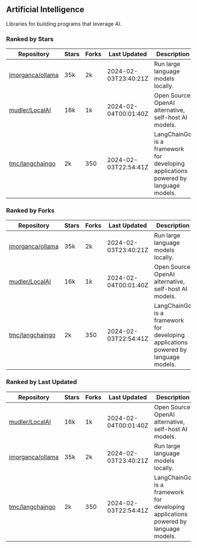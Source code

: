 ## Artificial Intelligence

Libraries for building programs that leverage AI.

### Ranked by Stars

| Repository | Stars | Forks | Last Updated | Description | 
|------------|-------|-------|--------------|-------------|
| [jmorganca/ollama](https://github.com/jmorganca/ollama) | 35k | 2k | 2024-02-03T23:40:21Z |  Run large language models locally. |
| [mudler/LocalAI](https://github.com/mudler/LocalAI) | 16k | 1k | 2024-02-04T00:01:40Z |  Open Source OpenAI alternative, self-host AI models. |
| [tmc/langchaingo](https://github.com/tmc/langchaingo) | 2k | 350 | 2024-02-03T22:54:41Z |  LangChainGo is a framework for developing applications powered by language models. |

### Ranked by Forks

| Repository | Stars | Forks | Last Updated | Description | 
|------------|-------|-------|--------------|-------------|
| [jmorganca/ollama](https://github.com/jmorganca/ollama) | 35k | 2k | 2024-02-03T23:40:21Z |  Run large language models locally. |
| [mudler/LocalAI](https://github.com/mudler/LocalAI) | 16k | 1k | 2024-02-04T00:01:40Z |  Open Source OpenAI alternative, self-host AI models. |
| [tmc/langchaingo](https://github.com/tmc/langchaingo) | 2k | 350 | 2024-02-03T22:54:41Z |  LangChainGo is a framework for developing applications powered by language models. |

### Ranked by Last Updated

| Repository | Stars | Forks | Last Updated | Description | 
|------------|-------|-------|--------------|-------------|
| [mudler/LocalAI](https://github.com/mudler/LocalAI) | 16k | 1k | 2024-02-04T00:01:40Z |  Open Source OpenAI alternative, self-host AI models. |
| [jmorganca/ollama](https://github.com/jmorganca/ollama) | 35k | 2k | 2024-02-03T23:40:21Z |  Run large language models locally. |
| [tmc/langchaingo](https://github.com/tmc/langchaingo) | 2k | 350 | 2024-02-03T22:54:41Z |  LangChainGo is a framework for developing applications powered by language models. |

